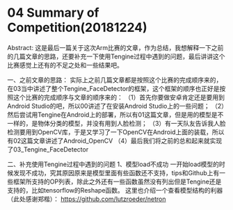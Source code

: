 04 Summary of Competition(20181224)
===


Abstract: 这是最后一篇关于这次Arm比赛的文章，作为总结，我想解释一下之前的几篇文章的思路，还要补充一下使用Tengine过程中遇到的问题，最后讲讲这个比赛感觉上还有的不足之处和一些结果吧。

一、之前文章的思路：
实际上之前几篇文章都是按照这个比赛的完成顺序来的，在03当中讲述了整个Tengine_FaceDetector的框架，这个框架的顺序也正好是按照这个比赛的完成顺序与文章的顺序来的：
（1）首先你要做安卓肯定还是要用到Android Studio的吧，所以00讲述了在安装Android Studio上的一些问题；
（2）然后尝试用Tengine在Android上的部署，所以有01这篇文章，但是用的模型是不一样的，是物体分类的模型，并没有用到人脸检测；
（3）有一天队友告诉我人脸检测要用到OpenCV库，于是又学习了一下OpenCV在Android上面的装载，所以有02这篇文章讲述了Android_OpenCV
（4）最后我们将之前的总和起来就实现了03_Tengine_FaceDetector

二、补充使用Tengine过程中遇到的问题
1、模型load不成功
一开始load模型的时候发现不成功，究其原因原来是模型里面有些函数还不支持，tips和Github上有一些框架所支持的OP列表，除此之外还有一些函数虽然没有列出但是Tengine还是支持的，比如tensorflow的Reshape函数。
这里也介绍一个查看模型结构的利器（此处感谢郑楷）：
https://github.com/lutzroeder/netron

